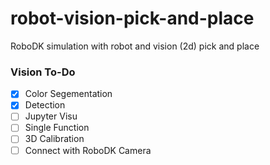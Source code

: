 # robot-vision-pick-and-place
RoboDK simulation with robot and vision (2d) pick and place

### Vision To-Do

- [x] Color Segementation
- [x] Detection
- [ ] Jupyter Visu
- [ ] Single Function
- [ ] 3D Calibration
- [ ] Connect with RoboDK Camera
